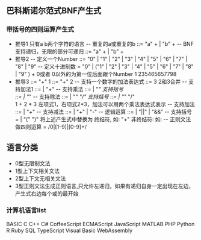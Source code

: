 ## 巴科斯诺尔范式BNF产生式
### 带括号的四则运算产生式
- 推导1 只有a b两个字符的语言
-- 重复的a或重复的b
<Program> ::= "a" + | "b" +
-- BNF支持递归，无限的部分可递归
<Program> ::= <Program> "a" + | <Program> "b" +
- 推导2
-- 定义一个Number
<Number> ::= "0" | "1" | "2" | "3" | "4" | "5" | "6" | "7" | "8" | "9"
-- 定义十进制数
<Decimalnumber> = "0" | ("1" | "2" | "3" | "4" | "5" | "6" | "7" | "8" | "9" ) <Number>+
0或者
0以外的为第一位后面跟个Number 1 235465657798
- 推导3
<AdditiveExpression> ::= <Decimalnumber> "+" <Decimalnumber>         1
<AdditiveExpression> ::= <AdditiveExpression> "+" <Decimalnumber>    2
-- 支持一个数字的加法表达式
<AdditiveExpression> ::= <Decimalnumber>                             3
2和3合并
-- 支持加法1
<AdditiveExpression> ::= <Decimalnumber> | 
                         <AdditiveExpression> "+" <Decimalnumber>
-- 支持乘法
<MultiplicativeExpression> ::= <Decimalnumber> | 
                               <MultiplicativeExpression> "*" <Decimalnumber>
支持括号                 
<MultiplicativeExpression> ::= <Decimalnumber> | 
                               <MultiplicativeExpression> "*" <PrimaryExpression>
-- 支持除法
<MultiplicativeExpression> ::= <PrimaryExpression> | 
                               <MultiplicativeExpression> "*" <Decimalnumber>
                               <MultiplicativeExpression> "/" <Decimalnumber>
支持括号
<MultiplicativeExpression> ::= <PrimaryExpression> | 
                               <MultiplicativeExpression> "*" <PrimaryExpression>
                               <MultiplicativeExpression> "/" <PrimaryExpression>                        
1 + 2 * 3
左项式1，右项式2*3，加法可以用两个乘法表达式表示
-- 支持加法
<AdditiveExpression> ::= <MultiplicativeExpression> | 
                         <AdditiveExpression> "+" <MultiplicativeExpression>
-- 支持减法
<AdditiveExpression> ::= <MultiplicativeExpression> | 
                         <AdditiveExpression> "+" <MultiplicativeExpression> |
                         <AdditiveExpression> "-" <MultiplicativeExpression>
-- 逻辑运算
<LogicalExpression> ::= <AdditiveExpression> | 
            <LogicalExpression> "||" <AdditiveExpression> |
            <LogicalExpression> "&&" <AdditiveExpression> 
-- 支持括号
<PrimaryExpression> = <Decimalnumber> |
        "(" <LogicalExpression> ")"
将上述产生式中<Decimalnumber>替换为<PrimaryExpression>
终结符, 如: "+"
非终结符: 如:  <LogicalExpression>
-- 正则文法做四则运算
<Decimalnumber> = /0|[1-9]|[0-9]+/
## 语言分类
- 0型无限制文法
- 1型上下文相关文法
- 2型上下文无相关文法
- 3型正则文法生成正则语言,只允许左递归，如果有递归自身一定出现在左边，产生式右边每个或的最开始
### 计算机语言list
BASIC
C
C++
C#
CoffeeScript
ECMAScript
JavaScript
MATLAB
PHP
Python
R
Ruby
SQL
TypeScript
Visual Basic
WebAssembly